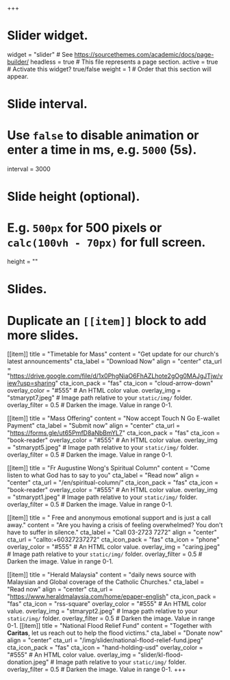 +++
# Slider widget.
widget = "slider"  # See https://sourcethemes.com/academic/docs/page-builder/
headless = true  # This file represents a page section.
active = true  # Activate this widget? true/false
weight = 1  # Order that this section will appear.

# Slide interval.
# Use `false` to disable animation or enter a time in ms, e.g. `5000` (5s).
interval = 3000

# Slide height (optional).
# E.g. `500px` for 500 pixels or `calc(100vh - 70px)` for full screen.
height = ""

# Slides.
# Duplicate an `[[item]]` block to add more slides.

[[item]]
  title = "Timetable for Mass"
  content = "Get update for our church's latest announcements"
  cta_label = "Download Now"
  align = "center"
  cta_url = "https://drive.google.com/file/d/1x0PhgNiaO6FhAZLhote2gOg0MAJgJTjw/view?usp=sharing"
  cta_icon_pack = "fas"
  cta_icon = "cloud-arrow-down"
  overlay_color = "#555"  # An HTML color value.
  overlay_img = "stmarypt7.jpeg"  # Image path relative to your `static/img/` folder.
  overlay_filter = 0.5  # Darken the image. Value in range 0-1.

[[item]]
  title = "Mass Offering"
  content = "Now accept Touch N Go E-wallet Payment"
  cta_label = "Submit now"
  align = "center"
  cta_url = "https://forms.gle/ut65PmfD8aNbBmYL7"
  cta_icon_pack = "fas"
  cta_icon = "book-reader"
  overlay_color = "#555"  # An HTML color value.
  overlay_img = "stmarypt5.jpeg"  # Image path relative to your `static/img/` folder.
  overlay_filter = 0.5  # Darken the image. Value in range 0-1.

[[item]]
  title = "Fr Augustine Wong's Spiritual Column"
  content = "Come listen to what God has to say to you"
  cta_label = "Read now"
  align = "center"
  cta_url = "/en/spiritual-column/"
  cta_icon_pack = "fas"
  cta_icon = "book-reader"
  overlay_color = "#555"  # An HTML color value.
  overlay_img = "stmarypt1.jpeg"  # Image path relative to your `static/img/` folder.
  overlay_filter = 0.5  # Darken the image. Value in range 0-1.

[[item]]
  title = " Free and anonymous emotional support and is just a call away."
  content = "Are you having a crisis of feeling overwhelmed? You don't have to suffer in silence."
  cta_label = "Call 03-2723 7272"
  align = "center"
  cta_url = "callto:+60327237272"
  cta_icon_pack = "fas"
  cta_icon = "phone"
  overlay_color = "#555"  # An HTML color value.
  overlay_img = "caring.jpeg"  # Image path relative to your `static/img/` folder.
  overlay_filter = 0.5  # Darken the image. Value in range 0-1.

[[item]]
  title = "Herald Malaysia"
  content = "daily news source with Malaysian and Global coverage of the Catholic Churches."
  cta_label = "Read now"
  align = "center"
  cta_url = "https://www.heraldmalaysia.com/home/epaper-english"
  cta_icon_pack = "fas"
  cta_icon = "rss-square"
  overlay_color = "#555"  # An HTML color value.
  overlay_img = "stmarypt2.jpeg"  # Image path relative to your `static/img/` folder.
  overlay_filter = 0.5  # Darken the image. Value in range 0-1.
[[item]]
  title = "National Flood Relief Fund"
  content = "Together with **Caritas**, let us reach out to help the flood victims."
  cta_label = "Donate now"
  align = "center"
  cta_url = "/img/slider/national-flood-relief-fund.jpeg"
  cta_icon_pack = "fas"
  cta_icon = "hand-holding-usd"
  overlay_color = "#555"  # An HTML color value.
  overlay_img = "slider/kl-flood-donation.jpeg"  # Image path relative to your `static/img/` folder.
  overlay_filter = 0.5  # Darken the image. Value in range 0-1.
+++
